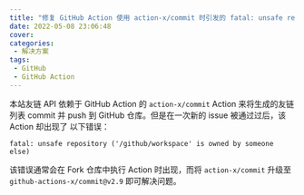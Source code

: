 ```yaml
---
title: "修复 GitHub Action 使用 action-x/commit 时引发的 fatal: unsafe repository ('/github/workspace' is owned by someone else) 错误"
date: 2022-05-08 23:06:48
cover:
categories:
 - 解决方案
tags:
 - GitHub
 - GitHub Action
---
```


本站友链 API 依赖于 GitHub Action 的 `action-x/commit` Action 来将生成的友链列表 commit 并 push 到 GitHub 仓库。但是在一次新的 issue 被通过过后，该 Action 却出现了 以下错误：

```
fatal: unsafe repository ('/github/workspace' is owned by someone else)
```

该错误通常会在 Fork 仓库中执行 Action 时出现，而将 `action-x/commit` 升级至 `github-actions-x/commit@v2.9` 即可解决问题。
